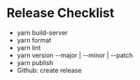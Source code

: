# Release Checklist
- yarn build-server
- yarn format
- yarn lint
- yarn version --major | --minor | --patch
- yarn publish
- Github: create release
